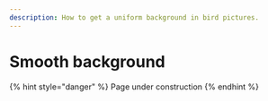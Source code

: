 ```yaml
---
description: How to get a uniform background in bird pictures.
---
```


# Smooth background

{% hint style="danger" %}
Page under construction
{% endhint %}

